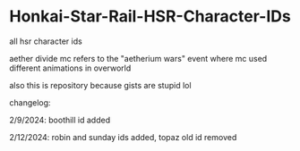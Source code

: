 # Honkai-Star-Rail-HSR-Character-IDs
all hsr character ids

aether divide mc refers to the "aetherium wars" event where mc used different animations in overworld

also this is repository because gists are stupid lol

changelog:

2/9/2024: boothill id added

2/12/2024: robin and sunday ids added, topaz old id removed
